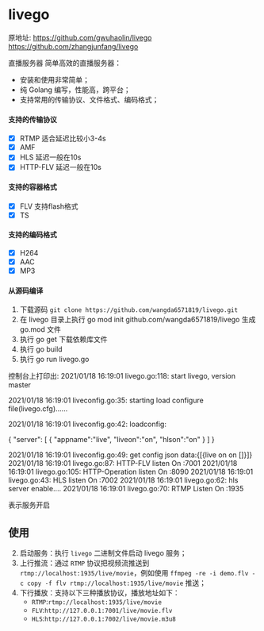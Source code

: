 # livego

原地址:
https://github.com/gwuhaolin/livego
https://github.com/zhangjunfang/livego


直播服务器
简单高效的直播服务器：
- 安装和使用非常简单；
- 纯 Golang 编写，性能高，跨平台；
- 支持常用的传输协议、文件格式、编码格式；

#### 支持的传输协议
- [x] RTMP  适合延迟比较小3-4s
- [x] AMF
- [x] HLS   延迟一般在10s
- [x] HTTP-FLV 延迟一般在10s

#### 支持的容器格式
- [x] FLV  支持flash格式
- [x] TS

#### 支持的编码格式
- [x] H264
- [x] AAC
- [x] MP3

#### 从源码编译
1. 下载源码 `git clone https://github.com/wangda6571819/livego.git`
2. 在 livego 目录上执行  go mod init github.com/wangda6571819/livego 生成 go.mod 文件
3. 执行 go get 下载依赖库文件
4. 执行 go build
5. 执行 go run livego.go 

控制台上打印出:
2021/01/18 16:19:01 livego.go:118: start livego, version master

2021/01/18 16:19:01 liveconfig.go:35: starting load configure file(livego.cfg)......

2021/01/18 16:19:01 liveconfig.go:42: loadconfig: 

{ 
    "server": [ 
	{ 
	"appname":"live", 
	"liveon":"on", 
	"hlson":"on" 
	} 
	] 
} 

2021/01/18 16:19:01 liveconfig.go:49: get config json data:{[{live on on []}]} 
2021/01/18 16:19:01 livego.go:87: HTTP-FLV listen On :7001 
2021/01/18 16:19:01 livego.go:105: HTTP-Operation listen On :8090 
2021/01/18 16:19:01 livego.go:43: HLS listen On :7002 
2021/01/18 16:19:01 livego.go:62: hls server enable.... 
2021/01/18 16:19:01 livego.go:70: RTMP Listen On :1935 

表示服务开启

## 使用
2. 启动服务：执行 `livego` 二进制文件启动 livego 服务；
3. 上行推流：通过 `RTMP` 协议把视频流推送到 `rtmp://localhost:1935/live/movie`，例如使用 `ffmpeg -re -i demo.flv -c copy -f flv rtmp://localhost:1935/live/movie` 推送；
4. 下行播放：支持以下三种播放协议，播放地址如下：
    - `RTMP`:`rtmp://localhost:1935/live/movie`
    - `FLV`:`http://127.0.0.1:7001/live/movie.flv`
    - `HLS`:`http://127.0.0.1:7002/live/movie.m3u8`
